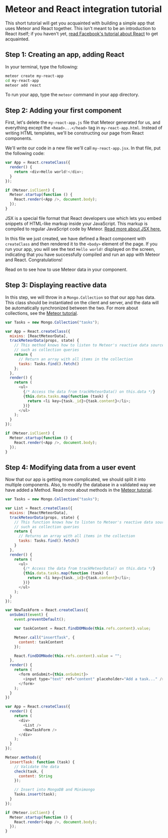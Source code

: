 <h1>Meteor and React integration tutorial</h1>

This short tutorial will get you acquainted with building a simple app that uses Meteor and React together. This isn't meant to be an introduction to React itself; if you haven't yet, [read Facebook's tutorial about React](https://facebook.github.io/react/docs/tutorial.html) to get acquainted.

## Step 1: Creating an app, adding React

In your terminal, type the following:

```sh
meteor create my-react-app
cd my-react-app
meteor add react
```

To run your app, type the `meteor` command in your app directory.

## Step 2: Adding your first component

First, let's delete the `my-react-app.js` file that Meteor generated for us, and everything except the `<head>...</head>` tag in `my-react-app.html`. Instead of writing HTML templates, we'll be constructing our page from React components.

We'll write our code in a new file we'll call `my-react-app.jsx`. In that file, put the following code:

```js
var App = React.createClass({
  render() {
    return <div>Hello world!</div>;
  }
});

if (Meteor.isClient) {
  Meteor.startup(function () {
    React.render(<App />, document.body);
  });
}
```

JSX is a special file format that React developers use which lets you embed snippets of HTML-like markup inside your JavaScript. This markup is compiled to regular JavaScript code by Meteor. [Read more about JSX here.](jsx.md)

In this file we just created, we have defined a React component with `createClass` and then rendered it to the `<body>` element of the page. If you run your app, you will see the text `Hello world!` displayed on the screen, indicating that you have successfully compiled and run an app with Meteor and React. Congratulations!

Read on to see how to use Meteor data in your component.

## Step 3: Displaying reactive data

In this step, we will throw in a `Mongo.Collection` so that our app has data. This class should be instantiated on the client and server, and the data will be automatically synchronized between the two. For more about collections, see the [Meteor tutorial](https://www.meteor.com/try/3).

```js
var Tasks = new Mongo.Collection("tasks");

var App = React.createClass({
  mixins: [ReactMeteorData],
  trackMeteorData(props, state) {
    // This method knows how to listen to Meteor's reactive data sources,
    // such as collection queries
    return {
      // Return an array with all items in the collection
      tasks: Tasks.find().fetch()
    };
  },
  render() {
    return (
      <ul>
        {/* Access the data from trackMeteorData() on this.data */}
        {this.data.tasks.map(function (task) {
          return <li key={task._id}>{task.content}</li>;
        })}
      </ul>
    );
  }
});

if (Meteor.isClient) {
  Meteor.startup(function () {
    React.render(<App />, document.body);
  });
}
```

## Step 4: Modifying data from a user event

Now that our app is getting more complicated, we should split it into multiple components. Also, to modify the database in a validated way we have added a Method. Read more about methods in the [Meteor tutorial](https://www.meteor.com/try/10).

```js
var Tasks = new Mongo.Collection("tasks");

var List = React.createClass({
  mixins: [ReactMeteorData],
  trackMeteorData(props, state) {
    // This function knows how to listen to Meteor's reactive data sources,
    // such as collection queries
    return {
      // Returns an array with all items in the collection
      tasks: Tasks.find().fetch()
    }
  },
  render() {
    return (
      <ul>
        {/* Access the data from trackMeteorData() on this.data */}
        {this.data.tasks.map(function (task) {
          return <li key={task._id}>{task.content}</li>;
        })}
      </ul>
    );
  }
});

var NewTaskForm = React.createClass({
  onSubmit(event) {
    event.preventDefault();

    var taskContent = React.findDOMNode(this.refs.content).value;

    Meteor.call("insertTask", {
      content: taskContent
    });

    React.findDOMNode(this.refs.content).value = "";
  },
  render() {
    return (
      <form onSubmit={this.onSubmit}>
        <input type="text" ref="content" placeholder="Add a task..." />
      </form>
    );
  }
})

var App = React.createClass({
  render() {
    return (
      <div>
        <List />
        <NewTaskForm />
      </div>
    );
  }
});

Meteor.methods({
  insertTask: function (task) {
    // Validate the data
    check(task, {
      content: String
    });

    // Insert into MongoDB and Minimongo
    Tasks.insert(task);
  }
});

if (Meteor.isClient) {
  Meteor.startup(function () {
    React.render(<App />, document.body);
  });
}
```
